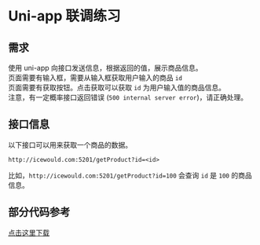 # Uni-app 联调练习

## 需求
使用 uni-app 向接口发送信息，根据返回的值，展示商品信息。  
页面需要有输入框，需要从输入框获取用户输入的商品 `id`  
页面需要有获取按钮。点击获取可以获取 `id` 为用户输入值的商品信息。  
注意，有一定概率接口返回错误 (`500 internal server error`)，请正确处理。
<br>

## 接口信息
以下接口可以用来获取一个商品的数据。  
```
http://icewould.com:5201/getProduct?id=<id>
``` 

比如，`http://icewould.com:5201/getProduct?id=100` 会查询 `id` 是 `100` 的商品信息。

## 部分代码参考
[点击这里下载](../code/uni-app-reference.zip)


